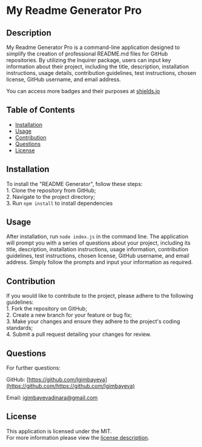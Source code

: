 
# My Readme Generator Pro

## Description

My Readme Generator Pro is a command-line application designed to simplify the creation of professional README.md files for GitHub repositories. By utilizing the Inquirer package, users can input key information about their project, including the title, description, installation instructions, usage details, contribution guidelines, test instructions, chosen license, GitHub username, and email address.



You can access more badges and their purposes at [shields.io](https://shields.io)

## Table of Contents
* [Installation](#installation)
* [Usage](#usage)
* [Contribution](#contribution)
* [Questions](#questions)
* [License](#license)


## Installation

To install the "README Generator", follow these steps:<br> 1. Clone the repository from GitHub;<br> 2. Navigate to the project directory;<br> 3. Run `npm install` to install dependencies

## Usage

After installation, run `node index.js` in the command line. The application will prompt you with a series of questions about your project, including its title, description, installation instructions, usage information, contribution guidelines, test instructions, chosen license, GitHub username, and email address. Simply follow the prompts and input your information as required.

## Contribution

If you would like to contribute to the project, please adhere to the following guidelines:<br> 1. Fork the repository on GitHub;<br> 2. Create a new branch for your feature or bug fix;<br> 3. Make your changes and ensure they adhere to the project's coding standards;<br> 4. Submit a pull request detailing your changes for review.

## Questions

For further questions:

GitHub: [https://github.com/Igimbayeva](https://github.com/https://github.com/Igimbayeva)

Email: [igimbayevadinara@gmail.com](mailto:igimbayevadinara@gmail.com)


## License

This application is licensed under the MIT.  
For more information please view the [license description]().

